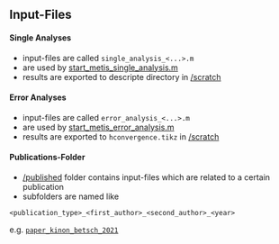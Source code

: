 ## Input-Files

#### Single Analyses
- input-files are called `single_analysis_<...>.m`
- are used by [start_metis_single_analysis.m](../start_metis_single_analysis.m)
- results are exported to descripte directory in [/scratch](../scratch)

#### Error Analyses
- input-files are called `error_analysis_<...>.m`
- are used by [start_metis_error_analysis.m](../start_metis_error_analysis.m)
- results are exported to `hconvergence.tikz` in [/scratch](../scratch)


#### Publications-Folder
- [/published](/published) folder contains input-files which are related to a certain publication
- subfolders are named like
```
<publication_type>_<first_author>_<second_author>_<year>
```
e.g. [`paper_kinon_betsch_2021`](/published/paper_kinon_betsch_2021)
